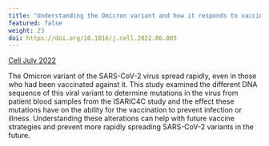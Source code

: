 ```yaml
---
title: "Understanding the Omicron variant and how it responds to vaccination"
featured: false
weight: 23
doi: https://doi.org/10.1016/j.cell.2022.06.005 
---
```


[Cell July 2022]({{page.doi}})

The Omicron variant of the SARS-CoV-2 virus spread rapidly, even in those who had been vaccinated against it. This study examined the different DNA sequence of this viral variant to determine mutations in the virus from patient blood samples from the ISARIC4C study and the effect these mutations have on the ability for the vaccination to prevent infection or illness. Understanding these alterations can help with future vaccine strategies and prevent more rapidly spreading SARS-CoV-2 variants in the future.
